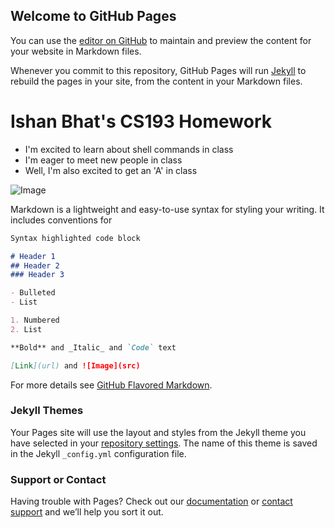## Welcome to GitHub Pages

You can use the [editor on GitHub](https://github.com/kalutes/CS193_Fall18_Lab1/edit/master/index.md) to maintain and preview the content for your website in Markdown files.

Whenever you commit to this repository, GitHub Pages will run [Jekyll](https://jekyllrb.com/) to rebuild the pages in your site, from the content in your Markdown files.

# Ishan Bhat's CS193 Homework

- I'm excited to learn about shell commands in class 
- I'm eager to meet new people in class 
- Well, I'm also excited to get an 'A' in class

![Image](https://www.google.com/imgres?imgurl=https%3A%2F%2Fupload.wikimedia.org%2Fwikipedia%2Fcommons%2Fthumb%2Fe%2Fe0%2FSNice.svg%2F1200px-SNice.svg.png&imgrefurl=https%3A%2F%2Fen.wikipedia.org%2Fwiki%2FSmiley&tbnid=2ibD-NzxUXqVVM&vet=12ahUKEwjElo_Oruf5AhUjlmoFHfZEDlsQMygAegUIARC9Ag..i&docid=EB-7l6d3ePZ1CM&w=1200&h=1200&q=happy%20face&ved=2ahUKEwjElo_Oruf5AhUjlmoFHfZEDlsQMygAegUIARC9Ag)


Markdown is a lightweight and easy-to-use syntax for styling your writing. It includes conventions for

```markdown
Syntax highlighted code block

# Header 1
## Header 2
### Header 3

- Bulleted
- List

1. Numbered
2. List

**Bold** and _Italic_ and `Code` text

[Link](url) and ![Image](src)
```

For more details see [GitHub Flavored Markdown](https://guides.github.com/features/mastering-markdown/).

### Jekyll Themes

Your Pages site will use the layout and styles from the Jekyll theme you have selected in your [repository settings](https://github.com/kalutes/CS193_Fall18_Lab1/settings). The name of this theme is saved in the Jekyll `_config.yml` configuration file.

### Support or Contact

Having trouble with Pages? Check out our [documentation](https://help.github.com/categories/github-pages-basics/) or [contact support](https://github.com/contact) and we’ll help you sort it out.
